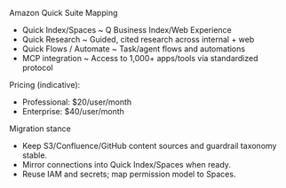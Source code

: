 Amazon Quick Suite Mapping

- Quick Index/Spaces ~ Q Business Index/Web Experience
- Quick Research ~ Guided, cited research across internal + web
- Quick Flows / Automate ~ Task/agent flows and automations
- MCP integration ~ Access to 1,000+ apps/tools via standardized protocol

Pricing (indicative):
- Professional: $20/user/month
- Enterprise: $40/user/month

Migration stance
- Keep S3/Confluence/GitHub content sources and guardrail taxonomy stable.
- Mirror connections into Quick Index/Spaces when ready.
- Reuse IAM and secrets; map permission model to Spaces.

